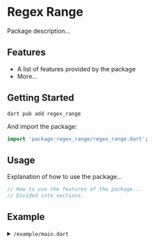 # Regex Range

Package description...

## Features

- A list of features provided by the package
- More...

## Getting Started

```
dart pub add regex_range
```

And import the package:

```dart
import 'package:regex_range/regex_range.dart';
```

## Usage

Explanation of how to use the package...

```dart
// How to use the features of the package...
// Divided into sections.
```

## Example

<details>
  <summary><code>/example/main.dart</code></summary>
    
  ```dart
  import 'package:regex_range/regex_range.dart';

  // A pratical example of how to use the package...
  ```
</details>
